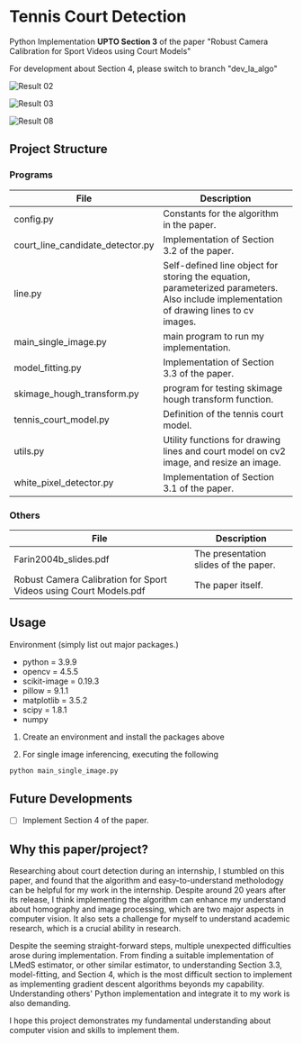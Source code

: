 # Tennis Court Detection

Python Implementation **UPTO Section 3** of the paper "Robust Camera Calibration for Sport Videos using Court Models"

For development about Section 4, please switch to branch "dev_la_algo"

![Result 02](result_samples/result_pic_02.png)

![Result 03](result_samples/result_pic_03.png)

![Result 08](result_samples/result_pic_08.png)

## Project Structure

### Programs

| File | Description |
| --- | --- |
| config.py | Constants for the algorithm in the paper. |
| court_line_candidate_detector.py | Implementation of Section 3.2 of the paper. |
| line.py | Self-defined line object for storing the equation, parameterized parameters. Also include implementation of drawing lines to cv images. |
| main_single_image.py | main program to run my implementation. |
| model_fitting.py | Implementation of Section 3.3 of the paper. |
| skimage_hough_transform.py | program for testing skimage hough transform function. |
| tennis_court_model.py | Definition of the tennis court model. |
| utils.py | Utility functions for drawing lines and court model on cv2 image, and resize an image.
| white_pixel_detector.py  | Implementation of Section 3.1 of the paper. |

### Others

| File | Description |
| --- | --- |
| Farin2004b_slides.pdf | The presentation slides of the paper. |
| Robust Camera Calibration for Sport Videos using Court Models.pdf | The paper itself. |

## Usage

Environment (simply list out major packages.)

- python = 3.9.9
- opencv = 4.5.5
- scikit-image = 0.19.3
- pillow = 9.1.1
- matplotlib = 3.5.2
- scipy = 1.8.1
- numpy

1. Create an environment and install the packages above

2. For single image inferencing, executing the following

```python
python main_single_image.py
```

## Future Developments

- [ ] Implement Section 4 of the paper.

## Why this paper/project?

Researching about court detection during an internship, I stumbled on this paper, and found that the algorithm and easy-to-understand metholodogy can be helpful for my work in the internship. Despite around 20 years after its release, I think implementing the algorithm can enhance my understand about homography and image processing, which are two major aspects in computer vision. It also sets a challenge for myself to understand academic research, which is a crucial ability in research.

Despite the seeming straight-forward steps, multiple unexpected difficulties arose during implementation. From finding a suitable implementation of LMedS estimator, or other similar estimator, to understanding Section 3.3, model-fitting, and Section 4, which is the most difficult section to implement as implementing gradient descent algorithms beyonds my capability. Understanding others' Python implementation and integrate it to my work is also demanding.

I hope this project demonstrates my fundamental understanding about computer vision and skills to implement them.
